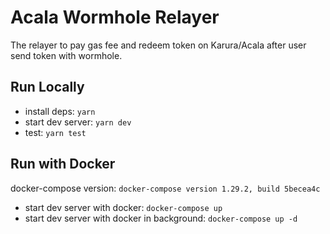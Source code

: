 # Acala Wormhole Relayer
The relayer to pay gas fee and redeem token on Karura/Acala after user send token with wormhole.

## Run Locally
- install deps: `yarn`
- start dev server: `yarn dev`
- test: `yarn test`

## Run with Docker
docker-compose version: `docker-compose version 1.29.2, build 5becea4c`

- start dev server with docker: `docker-compose up`
- start dev server with docker in background: `docker-compose up -d`
